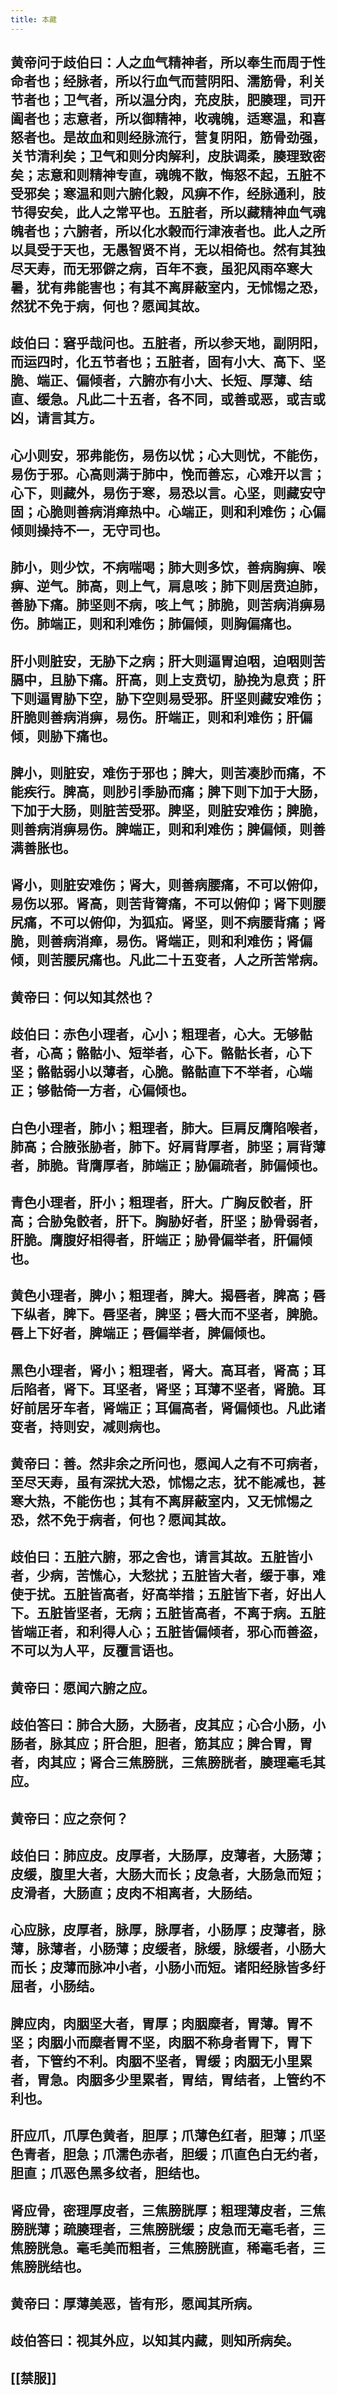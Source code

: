 ```yaml
---
title: 本藏
---
```


## 黄帝问于歧伯曰：人之血气精神者，所以奉生而周于性命者也；经脉者，所以行血气而营阴阳、濡筋骨，利关节者也；卫气者，所以温分肉，充皮肤，肥腠理，司开阖者也；志意者，所以御精神，收魂魄，适寒温，和喜怒者也。是故血和则经脉流行，营复阴阳，筋骨劲强，关节清利矣；卫气和则分肉解利，皮肤调柔，腠理致密矣；志意和则精神专直，魂魄不散，悔怒不起，五脏不受邪矣；寒温和则六腑化榖，风痹不作，经脉通利，肢节得安矣，此人之常平也。五脏者，所以藏精神血气魂魄者也；六腑者，所以化水榖而行津液者也。此人之所以具受于天也，无愚智贤不肖，无以相倚也。然有其独尽天寿，而无邪僻之病，百年不衰，虽犯风雨卒寒大暑，犹有弗能害也；有其不离屏蔽室内，无怵惕之恐，然犹不免于病，何也？愿闻其故。
## 歧伯曰：窘乎哉问也。五脏者，所以参天地，副阴阳，而运四时，化五节者也；五脏者，固有小大、高下、坚脆、端正、偏倾者，六腑亦有小大、长短、厚薄、结直、缓急。凡此二十五者，各不同，或善或恶，或吉或凶，请言其方。
## 心小则安，邪弗能伤，易伤以忧；心大则忧，不能伤，易伤于邪。心高则满于肺中，悗而善忘，心难开以言；心下，则藏外，易伤于寒，易恐以言。心坚，则藏安守固；心脆则善病消瘅热中。心端正，则和利难伤；心偏倾则操持不一，无守司也。
## 肺小，则少饮，不病喘喝；肺大则多饮，善病胸痹、喉痹、逆气。肺高，则上气，肩息咳；肺下则居贲迫肺，善胁下痛。肺坚则不病，咳上气；肺脆，则苦病消痹易伤。肺端正，则和利难伤；肺偏倾，则胸偏痛也。
## 肝小则脏安，无胁下之病；肝大则逼胃迫咽，迫咽则苦膈中，且胁下痛。肝高，则上支贲切，胁挽为息贲；肝下则逼胃胁下空，胁下空则易受邪。肝坚则藏安难伤；肝脆则善病消痹，易伤。肝端正，则和利难伤；肝偏倾，则胁下痛也。
## 脾小，则脏安，难伤于邪也；脾大，则苦凑䏚而痛，不能疾行。脾高，则䏚引季胁而痛；脾下则下加于大肠，下加于大肠，则脏苦受邪。脾坚，则脏安难伤；脾脆，则善病消痹易伤。脾端正，则和利难伤；脾偏倾，则善满善胀也。
## 肾小，则脏安难伤；肾大，则善病腰痛，不可以俯仰，易伤以邪。肾高，则苦背膂痛，不可以俯仰；肾下则腰尻痛，不可以俯仰，为狐疝。肾坚，则不病腰背痛；肾脆，则善病消瘅，易伤。肾端正，则和利难伤；肾偏倾，则苦腰尻痛也。凡此二十五变者，人之所苦常病。
## 黄帝曰：何以知其然也？
## 歧伯曰：赤色小理者，心小；粗理者，心大。无够骷者，心高；骼骷小、短举者，心下。骼骷长者，心下坚；骼骷弱小以薄者，心脆。骼骷直下不举者，心端正；够骷倚一方者，心偏倾也。
## 白色小理者，肺小；粗理者，肺大。巨肩反膺陷喉者，肺高；合腋张胁者，肺下。好肩背厚者，肺坚；肩背薄者，肺脆。背膺厚者，肺端正；胁偏疏者，肺偏倾也。
## 青色小理者，肝小；粗理者，肝大。广胸反骹者，肝高；合胁兔骹者，肝下。胸胁好者，肝坚；胁骨弱者，肝脆。膺腹好相得者，肝端正；胁骨偏举者，肝偏倾也。
## 黄色小理者，脾小；粗理者，脾大。揭唇者，脾高；唇下纵者，脾下。唇坚者，脾坚；唇大而不坚者，脾脆。唇上下好者，脾端正；唇偏举者，脾偏倾也。
## 黑色小理者，肾小；粗理者，肾大。高耳者，肾高；耳后陷者，肾下。耳坚者，肾坚；耳薄不坚者，肾脆。耳好前居牙车者，肾端正；耳偏高者，肾偏倾也。凡此诸变者，持则安，减则病也。
## 黄帝曰：善。然非余之所问也，愿闻人之有不可病者，至尽天寿，虽有深扰大恐，怵惕之志，犹不能减也，甚寒大热，不能伤也；其有不离屏蔽室内，又无怵惕之恐，然不免于病者，何也？愿闻其故。
## 歧伯曰：五脏六腑，邪之舍也，请言其故。五脏皆小者，少病，苦憔心，大愁扰；五脏皆大者，缓于事，难使于扰。五脏皆高者，好高举措；五脏皆下者，好出人下。五脏皆坚者，无病；五脏皆高者，不离于病。五脏皆端正者，和利得人心；五脏皆偏倾者，邪心而善盗，不可以为人平，反覆言语也。
## 黄帝曰：愿闻六腑之应。
## 歧伯答曰：肺合大肠，大肠者，皮其应；心合小肠，小肠者，脉其应；肝合胆，胆者，筋其应；脾合胃，胃者，肉其应；肾合三焦膀胱，三焦膀胱者，腠理毫毛其应。
## 黄帝曰：应之奈何？
## 歧伯曰：肺应皮。皮厚者，大肠厚，皮薄者，大肠薄；皮缓，腹里大者，大肠大而长；皮急者，大肠急而短；皮滑者，大肠直；皮肉不相离者，大肠结。
## 心应脉，皮厚者，脉厚，脉厚者，小肠厚；皮薄者，脉薄，脉薄者，小肠薄；皮缓者，脉缓，脉缓者，小肠大而长；皮薄而脉冲小者，小肠小而短。诸阳经脉皆多纡屈者，小肠结。
## 脾应肉，肉胭坚大者，胃厚；肉胭糜者，胃薄。胃不坚；肉胭小而糜者胃不坚，肉胭不称身者胃下，胃下者，下管约不利。肉胭不坚者，胃缓；肉胭无小里累者，胃急。肉胭多少里累者，胃结，胃结者，上管约不利也。
## 肝应爪，爪厚色黄者，胆厚；爪薄色红者，胆薄；爪坚色青者，胆急；爪濡色赤者，胆缓；爪直色白无约者，胆直；爪恶色黑多纹者，胆结也。
## 肾应骨，密理厚皮者，三焦膀胱厚；粗理薄皮者，三焦膀胱薄；疏腠理者，三焦膀胱缓；皮急而无毫毛者，三焦膀胱急。毫毛美而粗者，三焦膀胱直，稀毫毛者，三焦膀胱结也。
## 黄帝曰：厚薄美恶，皆有形，愿闻其所病。
## 歧伯答曰：视其外应，以知其内藏，则知所病矣。
## [[禁服]]
